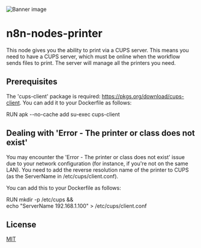 ![Banner image](https://user-images.githubusercontent.com/10284570/173569848-c624317f-42b1-45a6-ab09-f0ea3c247648.png)

# n8n-nodes-printer

This node gives you the ability to print via a CUPS server.
This means you need to have a CUPS server, which must be online when the workflow sends files to print.
The server will manage all the printers you need.


## Prerequisites

The 'cups-client' package is required: https://pkgs.org/download/cups-client.
You can add it to your Dockerfile as follows:

RUN apk --no-cache add su-exec cups-client

## Dealing with 'Error - The printer or class does not exist'

You may encounter the 'Error - The printer or class does not exist' issue due to your network configuration (for instance, if you're not on the same LAN).
You need to add the reverse resolution name of the printer to CUPS (as the ServerName in /etc/cups/client.conf).

You can add this to your Dockerfile as follows:

RUN mkdir -p /etc/cups && \
    echo "ServerName 192.168.1.100" > /etc/cups/client.conf

## License

[MIT](https://github.com/n8n-io/n8n-nodes-starter/blob/master/LICENSE.md)
